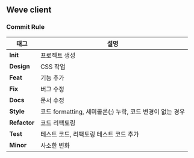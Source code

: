 ## Weve client

### Commit Rule

| **태그**     | **설명**                                                 |
| ------------ | -------------------------------------------------------- |
| **Init**     | 프로젝트 생성                                            |
| **Design**   | CSS 작업                                                 |
| **Feat**     | 기능 추가                                                |
| **Fix**      | 버그 수정                                                |
| **Docs**     | 문서 수정                                                |
| **Style**    | 코드 formatting, 세미콜론(;) 누락, 코드 변경이 없는 경우 |
| **Refactor** | 코드 리팩토링                                            |
| **Test**     | 테스트 코드, 리팩토링 테스트 코드 추가                   |
| **Minor**    | 사소한 변화                                              |
